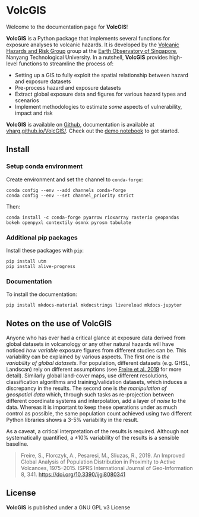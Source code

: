 # VolcGIS

Welcome to the documentation page for **VolcGIS**!

**VolcGIS** is a Python package that implements several functions for exposure analyses to volcanic hazards. It is developed by the [Volcanic Hazards and Risk Group](https://www.earthobservatory.sg/research-group/volcanic-hazards-and-risk-susanna-jenkins) group at the [Earth Observatory of Singapore](https://www.earthobservatory.sg), Nanyang Technological University. In a nutshell, **VolcGIS** provides high-level functions to streamline the process of:

- Setting up a GIS to fully exploit the spatial relationship between hazard and exposure datasets
- Pre-process hazard and exposure datasets
- Extract global exposure data and figures for various hazard types and scenarios
- Implement methodologies to estimate *some* aspects of vulnerability, impact and risk

**VolcGIS** is available on [Github](https://github.com/vharg/VolcGIS), documentation is available at [vharg.github.io/VolcGIS/](https://vharg.github.io/VolcGIS/). Check out the [demo notebook](https://vharg.github.io/VolcGIS/MASTER_example/) to get started.

## Install

### Setup conda environment

Create environment and set the channel to `conda-forge`:

```
conda config --env --add channels conda-forge
conda config --env --set channel_priority strict
```

Then:

```
conda install -c conda-forge pyarrow rioxarray rasterio geopandas bokeh openpyxl contextily osmnx pyrosm tabulate
```

### Additional pip packages

Install these packages with `pip`:

```
pip install utm
pip install alive-progress
```

### Documentation

To install the documentation:

```
pip install mkdocs-material mkdocstrings livereload mkdocs-jupyter
```

## Notes on the use of VolcGIS

Anyone who has ever had a critical glance at exposure data derived from global datasets in volcanology or any other natural hazards will have noticed *how variable* exposure figures from different studies can be. This variability can be explained by various aspects. The first one is *the variability of global datasets*. For population, different datasets (e.g. GHSL, Landscan) rely on different assumptions (see [Freire et al. 2019](https://doi.org/10.3390/ijgi8080341) for more detail). Similarly global land-cover maps, use different resolutions, classification algorithms and training/validation datasets, which induces a discrepancy in the results. The second one is *the manipulation of geospatial data* which, through such tasks as re-projection between different coordinate systems and interpolation, add a layer of *noise* to the data. Whereas it is important to keep these operations under as much control as possible, the same population count achieved using two different Python libraries shows a 3-5% variability in the result.

As a caveat, a critical interpretation of the results is required. Although not systematically quantified, a ±10% variability of the results is a sensible baseline.

> Freire, S., Florczyk, A., Pesaresi, M., Sliuzas, R., 2019. An Improved Global Analysis of Population Distribution in Proximity to Active Volcanoes, 1975–2015. ISPRS International Journal of Geo-Information 8, 341. https://doi.org/10.3390/ijgi8080341

## License

**VolcGIS** is published under a GNU GPL v3 License
